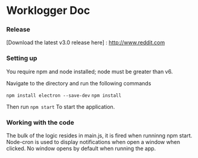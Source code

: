 # Worklogger Doc

### Release
[Download the latest v3.0 release here] : http://www.reddit.com

### Setting up

You require npm and node installed; node must be greater than v6.

Navigate to the directory and run the following commands

`npm install electron --save-dev`
`npm install`

Then run
`npm start`
To start the application.

### Working with the code

The bulk of the logic resides in main.js, it is fired when runninng npm start. Node-cron is used to display notifications when open a window when clicked.
No window opens by default when running the app.
###
